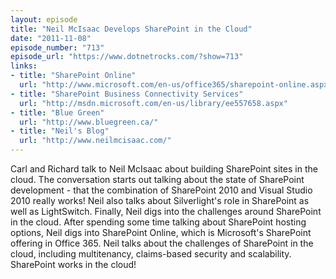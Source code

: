 ```yaml
---
layout: episode
title: "Neil McIsaac Develops SharePoint in the Cloud"
date: "2011-11-08"
episode_number: "713"
episode_url: "https://www.dotnetrocks.com/?show=713"
links:
- title: "SharePoint Online"
  url: "http://www.microsoft.com/en-us/office365/sharepoint-online.aspx"
- title: "SharePoint Business Connectivity Services"
  url: "http://msdn.microsoft.com/en-us/library/ee557658.aspx"
- title: "Blue Green"
  url: "http://www.bluegreen.ca/"
- title: "Neil's Blog"
  url: "http://www.neilmcisaac.com/"
---
```


Carl and Richard talk to Neil McIsaac about building SharePoint sites in the cloud. The conversation starts out talking about the state of SharePoint development - that the combination of SharePoint 2010 and Visual Studio 2010 really works! Neil also talks about Silverlight's role in SharePoint as well as LightSwitch. Finally, Neil digs into the challenges around SharePoint in the cloud. After spending some time talking about SharePoint hosting options, Neil digs into SharePoint Online, which is Microsoft's SharePoint offering in Office 365. Neil talks about the challenges of SharePoint in the cloud, including multitenancy, claims-based security and scalability. SharePoint works in the cloud!
